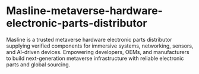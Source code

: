 # Masline-metaverse-hardware-electronic-parts-distributor
Masline is a trusted metaverse hardware electronic parts distributor supplying verified components for immersive systems, networking, sensors, and AI-driven devices. Empowering developers, OEMs, and manufacturers to build next-generation metaverse infrastructure with reliable electronic parts and global sourcing.
